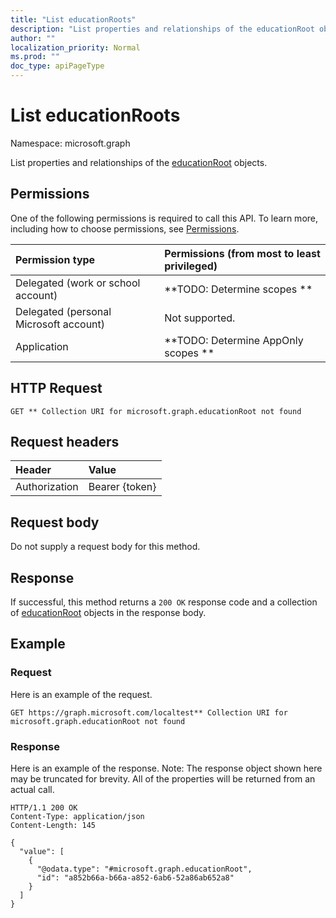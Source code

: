 ```yaml
---
title: "List educationRoots"
description: "List properties and relationships of the educationRoot objects."
author: ""
localization_priority: Normal
ms.prod: ""
doc_type: apiPageType
---
```


# List educationRoots

Namespace: microsoft.graph

List properties and relationships of the [educationRoot](../resources/educationroot.md) objects.

## Permissions
One of the following permissions is required to call this API. To learn more, including how to choose permissions, see [Permissions](/concepts/permissions-reference.md).

|Permission type|Permissions (from most to least privileged)|
|:---|:---|
|Delegated (work or school account)|**TODO: Determine scopes **|
|Delegated (personal Microsoft account)|Not supported.|
|Application|**TODO: Determine AppOnly scopes **|

## HTTP Request
<!-- {
  "blockType": "ignored"
}
-->
``` http
GET ** Collection URI for microsoft.graph.educationRoot not found
```

## Request headers
|Header|Value|
|:---|:---|
|Authorization|Bearer {token}|

## Request body
Do not supply a request body for this method.

## Response
If successful, this method returns a `200 OK` response code and a collection of [educationRoot](../resources/educationroot.md) objects in the response body.

## Example

### Request
Here is an example of the request.
<!-- {
  "blockType": "request",
  "name": "get_educationroot"
}
-->
``` http
GET https://graph.microsoft.com/localtest** Collection URI for microsoft.graph.educationRoot not found
```

### Response
Here is an example of the response. Note: The response object shown here may be truncated for brevity. All of the properties will be returned from an actual call.
<!-- {
  "blockType": "response",
  "truncated": true,
  "@odata.type": "collection(microsoft.graph.educationroot)"
}
-->
``` http
HTTP/1.1 200 OK
Content-Type: application/json
Content-Length: 145

{
  "value": [
    {
      "@odata.type": "#microsoft.graph.educationRoot",
      "id": "a852b66a-b66a-a852-6ab6-52a86ab652a8"
    }
  ]
}
```


